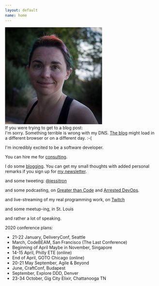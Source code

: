 ```yaml
---
layout: default
name: home
---
```

<img class="portrait" src="images/square-smallish.jpg" />

<div class="oh-no">
If you were trying to get to a blog post:
<br>
I'm sorry. 
Something terrible is wrong with my DNS. <a href="https://blog.jessitron.com">The blog</a> might load in a different browser or on a different day. :-(
</div>

I'm incredibly excited to be a software developer. 

You can hire me for [consulting](https://blog.jessitron.com/consulting).

I do some [blogging](https://blog.jessitron.com). You can get my small thoughts with added personal remarks if you sign up for [my newsletter](https://newsletter.jessitron.com/).

and some tweeting: [@jessitron](http://twitter.com/jessitron)

and some podcasting, on [Greater than Code](http://www.greaterthancode.com) and [Arrested DevOps](https://www.arresteddevops.com/).

and live-streaming of my real programming work, on [Twitch](https://twitch.tv/jessitronica)

and some meetup-ing, in St. Louis

and rather a lot of speaking.

2020 conference plans:

* 21-22 January, DeliveryConf, Seattle
* March, CodeBEAM, San Francisco (The Last Conference)
* <span class="not-anymore">Beginning of April</span> Maybe in November, Singapore
* 14-15 April, Philly ETE (online)
* End of April, GOTO Chicago (online)
* <span class="not-anymore">20-21 May</span> September, Agile & Beyond
* <span class="not-anymore">June, CraftConf, Budapest</span>
* September, Explore DDD, Denver
* 23-34 October, Gig City Elixir, Chattanooga TN